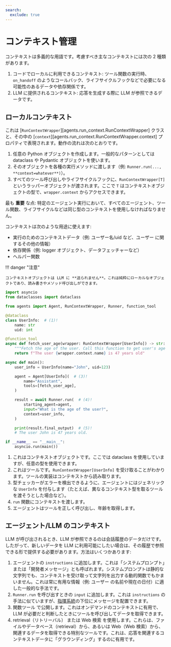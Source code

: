 ```yaml
---
search:
  exclude: true
---
```

# コンテキスト管理

コンテキストは多義的な用語です。考慮すべき主なコンテキストには次の 2 種類があります。

1. コードでローカルに利用できるコンテキスト: ツール関数の実行時、`on_handoff` のようなコールバック、ライフサイクルフックなどで必要になる可能性のあるデータや依存関係です。
2. LLM に提供されるコンテキスト: 応答を生成する際に LLM が参照できるデータです。

## ローカルコンテキスト

これは [`RunContextWrapper`][agents.run_context.RunContextWrapper] クラスと、その中の [`context`][agents.run_context.RunContextWrapper.context] プロパティで表現されます。動作の流れは次のとおりです。

1. 任意の Python オブジェクトを作成します。一般的なパターンとしては dataclass や Pydantic オブジェクトを使います。
2. そのオブジェクトを各種の実行メソッドに渡します（例: `Runner.run(..., **context=whatever**)`）。
3. すべてのツール呼び出しやライフサイクルフックに、`RunContextWrapper[T]` というラッパーオブジェクトが渡されます。ここで `T` はコンテキストオブジェクトの型で、`wrapper.context` からアクセスできます。

最も **重要** な点: 特定のエージェント実行において、すべてのエージェント、ツール関数、ライフサイクルなどは同じ型のコンテキストを使用しなければなりません。

コンテキストは次のような用途に使えます:

-   実行のためのコンテキストデータ（例: ユーザー名/uid など、ユーザー に関するその他の情報）
-   依存関係（例: logger オブジェクト、データフェッチャーなど）
-   ヘルパー関数

!!! danger "注意"

    コンテキストオブジェクトは LLM に **送られません**。これは純粋にローカルなオブジェクトであり、読み書きやメソッド呼び出しができます。

```python
import asyncio
from dataclasses import dataclass

from agents import Agent, RunContextWrapper, Runner, function_tool

@dataclass
class UserInfo:  # (1)!
    name: str
    uid: int

@function_tool
async def fetch_user_age(wrapper: RunContextWrapper[UserInfo]) -> str:  # (2)!
    """Fetch the age of the user. Call this function to get user's age information."""
    return f"The user {wrapper.context.name} is 47 years old"

async def main():
    user_info = UserInfo(name="John", uid=123)

    agent = Agent[UserInfo](  # (3)!
        name="Assistant",
        tools=[fetch_user_age],
    )

    result = await Runner.run(  # (4)!
        starting_agent=agent,
        input="What is the age of the user?",
        context=user_info,
    )

    print(result.final_output)  # (5)!
    # The user John is 47 years old.

if __name__ == "__main__":
    asyncio.run(main())
```

1. これはコンテキストオブジェクトです。ここでは dataclass を使用していますが、任意の型を使用できます。
2. これはツールです。`RunContextWrapper[UserInfo]` を受け取ることがわかります。ツールの実装はコンテキストから読み取ります。
3. 型チェッカーがエラーを検出できるように、エージェントにはジェネリックな `UserInfo` を付与します（たとえば、異なるコンテキスト型を取るツールを渡そうとした場合など）。
4. `run` 関数にコンテキストを渡します。
5. エージェントはツールを正しく呼び出し、年齢を取得します。

## エージェント/LLM のコンテキスト

LLM が呼び出されるとき、LLM が参照できるのは会話履歴のデータだけです。したがって、新しいデータを LLM に利用可能にしたい場合は、その履歴で参照できる形で提供する必要があります。方法はいくつかあります:

1. エージェントの `instructions` に追加します。これは「システムプロンプト」または「開発者メッセージ」とも呼ばれます。システムプロンプトは静的な文字列でも、コンテキストを受け取って文字列を出力する動的関数でもかまいません。これは常に有用な情報（例: ユーザー の名前や現在の日付）に適した一般的な手法です。
2. `Runner.run` を呼び出すときの `input` に追加します。これは `instructions` の手法に似ていますが、[指揮系統](https://cdn.openai.com/spec/model-spec-2024-05-08.html#follow-the-chain-of-command)の下位にメッセージを配置できます。
3. 関数ツール で公開します。これはオンデマンドのコンテキストに有用で、LLM が必要だと判断したときにツールを呼び出してデータを取得できます。
4. retrieval（リトリーバル） または Web 検索 を使用します。これらは、ファイルやデータベース（retrieval）から、あるいは Web（Web 検索）から、関連するデータを取得できる特別なツールです。これは、応答を関連するコンテキストデータに「グラウンディング」するのに有用です。